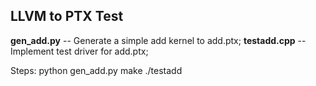 LLVM to PTX Test
----------------

**gen_add.py** -- Generate a simple add kernel to add.ptx;
**testadd.cpp** -- Implement test driver for add.ptx;

Steps:
python gen_add.py
make
./testadd
